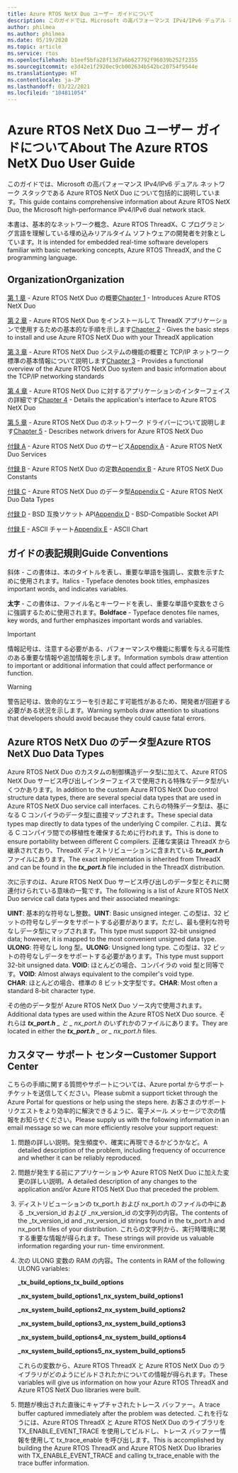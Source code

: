 ```yaml
---
title: Azure RTOS NetX Duo ユーザー ガイドについて
description: このガイドでは、Microsoft の高パフォーマンス IPv4/IPv6 デュアル ネットワーク スタックである Azure RTOS NetX Duo について包括的に説明しています。
author: philmea
ms.author: philmea
ms.date: 05/19/2020
ms.topic: article
ms.service: rtos
ms.openlocfilehash: b1eef5bfa28f13d7a6b627792f96039b252f2355
ms.sourcegitcommit: e3d42e1f2920ec9cb002634b542bc20754f9544e
ms.translationtype: HT
ms.contentlocale: ja-JP
ms.lasthandoff: 03/22/2021
ms.locfileid: "104811054"
---
```

# <a name="about-the-azure-rtos-netx-duo-user-guide"></a><span data-ttu-id="4b31a-103">Azure RTOS NetX Duo ユーザー ガイドについて</span><span class="sxs-lookup"><span data-stu-id="4b31a-103">About The Azure RTOS NetX Duo User Guide</span></span>

<span data-ttu-id="4b31a-104">このガイドでは、Microsoft の高パフォーマンス IPv4/IPv6 デュアル ネットワーク スタックである Azure RTOS NetX Duo について包括的に説明しています。</span><span class="sxs-lookup"><span data-stu-id="4b31a-104">This guide contains comprehensive information about Azure RTOS NetX Duo, the Microsoft high-performance IPv4/IPv6 dual network stack.</span></span> 

<span data-ttu-id="4b31a-105">本書は、基本的なネットワーク概念、Azure RTOS ThreadX、C プログラミング言語を理解している埋め込みリアルタイム ソフトウェアの開発者を対象としています。</span><span class="sxs-lookup"><span data-stu-id="4b31a-105">It is intended for embedded real-time software developers familiar with basic networking concepts, Azure RTOS ThreadX, and the C programming language.</span></span>

## <a name="organization"></a><span data-ttu-id="4b31a-106">Organization</span><span class="sxs-lookup"><span data-stu-id="4b31a-106">Organization</span></span>

<span data-ttu-id="4b31a-107">[第 1 章](chapter1.md) - Azure RTOS NetX Duo の概要</span><span class="sxs-lookup"><span data-stu-id="4b31a-107">[Chapter 1](chapter1.md) - Introduces Azure RTOS NetX Duo</span></span>

<span data-ttu-id="4b31a-108">[第 2 章](chapter2.md) - Azure RTOS NetX Duo をインストールして ThreadX アプリケーションで使用するための基本的な手順を示します</span><span class="sxs-lookup"><span data-stu-id="4b31a-108">[Chapter 2](chapter2.md) - Gives the basic steps to install and use Azure RTOS NetX Duo with your ThreadX application</span></span>

<span data-ttu-id="4b31a-109">[第 3 章](chapter3.md) - Azure RTOS NetX Duo システムの機能の概要と TCP/IP ネットワーク標準の基本情報について説明します</span><span class="sxs-lookup"><span data-stu-id="4b31a-109">[Chapter 3](chapter3.md) - Provides a functional overview of the Azure RTOS NetX Duo system and basic information about the TCP/IP networking standards</span></span>

<span data-ttu-id="4b31a-110">[第 4 章](chapter4.md) - Azure RTOS NetX Duo に対するアプリケーションのインターフェイスの詳細です</span><span class="sxs-lookup"><span data-stu-id="4b31a-110">[Chapter 4](chapter4.md) - Details the application's interface to Azure RTOS NetX Duo</span></span>

<span data-ttu-id="4b31a-111">[第 5 章](chapter5.md) - Azure RTOS NetX Duo のネットワーク ドライバーについて説明します</span><span class="sxs-lookup"><span data-stu-id="4b31a-111">[Chapter 5](chapter5.md) - Describes network drivers for Azure RTOS NetX Duo</span></span>

<span data-ttu-id="4b31a-112">[付録 A](appendix-a.md) - Azure RTOS NetX Duo のサービス</span><span class="sxs-lookup"><span data-stu-id="4b31a-112">[Appendix A](appendix-a.md) - Azure RTOS NetX Duo Services</span></span>

<span data-ttu-id="4b31a-113">[付録 B](appendix-b.md) - Azure RTOS NetX Duo の定数</span><span class="sxs-lookup"><span data-stu-id="4b31a-113">[Appendix B](appendix-b.md) - Azure RTOS NetX Duo Constants</span></span>

<span data-ttu-id="4b31a-114">[付録 C](appendix-c.md) - Azure RTOS NetX Duo のデータ型</span><span class="sxs-lookup"><span data-stu-id="4b31a-114">[Appendix C](appendix-c.md) - Azure RTOS NetX Duo Data Types</span></span>

<span data-ttu-id="4b31a-115">[付録 D](appendix-d.md) - BSD 互換ソケット API</span><span class="sxs-lookup"><span data-stu-id="4b31a-115">[Appendix D](appendix-d.md) - BSD-Compatible Socket API</span></span>

<span data-ttu-id="4b31a-116">[付録 E](appendix-e.md) - ASCII チャート</span><span class="sxs-lookup"><span data-stu-id="4b31a-116">[Appendix E](appendix-e.md) - ASCII Chart</span></span>

## <a name="guide-conventions"></a><span data-ttu-id="4b31a-117">ガイドの表記規則</span><span class="sxs-lookup"><span data-stu-id="4b31a-117">Guide Conventions</span></span>

<span data-ttu-id="4b31a-118">斜体 - この書体は、本のタイトルを表し、重要な単語を強調し、変数を示すために使用されます。</span><span class="sxs-lookup"><span data-stu-id="4b31a-118">Italics - Typeface denotes book titles, emphasizes important words, and indicates variables.</span></span>

<span data-ttu-id="4b31a-119">**太字** - この書体は、ファイル名とキーワードを表し、重要な単語や変数をさらに強調するために使用されます。</span><span class="sxs-lookup"><span data-stu-id="4b31a-119">**Boldface** - Typeface denotes file names, key words, and further emphasizes important words and variables.</span></span>

> [!IMPORTANT]
> <span data-ttu-id="4b31a-120">情報記号は、注意する必要がある、パフォーマンスや機能に影響を与える可能性のある重要な情報や追加情報を示します。</span><span class="sxs-lookup"><span data-stu-id="4b31a-120">Information symbols draw attention to important or additional information that could affect performance or function.</span></span>
 
> [!WARNING]
> <span data-ttu-id="4b31a-121">警告記号は、致命的なエラーを引き起こす可能性があるため、開発者が回避する必要がある状況を示します。</span><span class="sxs-lookup"><span data-stu-id="4b31a-121">Warning symbols draw attention to situations that developers should avoid because they could cause fatal errors.</span></span>

## <a name="azure-rtos-netx-duo-data-types"></a><span data-ttu-id="4b31a-122">Azure RTOS NetX Duo のデータ型</span><span class="sxs-lookup"><span data-stu-id="4b31a-122">Azure RTOS NetX Duo Data Types</span></span>

<span data-ttu-id="4b31a-123">Azure RTOS NetX Duo のカスタムの制御構造データ型に加えて、Azure RTOS NetX Duo サービス呼び出しインターフェイスで使用される特殊なデータ型がいくつかあります。</span><span class="sxs-lookup"><span data-stu-id="4b31a-123">In addition to the custom Azure RTOS NetX Duo control structure data types, there are several special data types that are used in Azure RTOS NetX Duo service call interfaces.</span></span> <span data-ttu-id="4b31a-124">これらの特殊データ型は、基になる C コンパイラのデータ型に直接マップされます。</span><span class="sxs-lookup"><span data-stu-id="4b31a-124">These special data types map directly to data types of the underlying C compiler.</span></span> <span data-ttu-id="4b31a-125">これは、異なる C コンパイラ間での移植性を確保するために行われます。</span><span class="sxs-lookup"><span data-stu-id="4b31a-125">This is done to ensure portability between different C compilers.</span></span> <span data-ttu-id="4b31a-126">正確な実装は ThreadX から継承されており、ThreadX ディストリビューションに含まれている ***tx_port.h*** ファイルにあります。</span><span class="sxs-lookup"><span data-stu-id="4b31a-126">The exact implementation is inherited from ThreadX and can be found in the ***tx_port.h*** file included in the ThreadX distribution.</span></span>

<span data-ttu-id="4b31a-127">次に示すのは、Azure RTOS NetX Duo サービス呼び出しのデータ型とそれに関連付けられている意味の一覧です。</span><span class="sxs-lookup"><span data-stu-id="4b31a-127">The following is a list of Azure RTOS NetX Duo service call data types and their associated meanings:</span></span>

<span data-ttu-id="4b31a-128">**UINT**: 基本的な符号なし整数。</span><span class="sxs-lookup"><span data-stu-id="4b31a-128">**UINT**: Basic unsigned integer.</span></span> <span data-ttu-id="4b31a-129">この型は、32 ビットの符号なしデータをサポートする必要があります。ただし、最も便利な符号なしデータ型にマップされます。</span><span class="sxs-lookup"><span data-stu-id="4b31a-129">This type must support 32-bit unsigned data; however, it is mapped to the most convenient unsigned data type.</span></span>  
<span data-ttu-id="4b31a-130">**ULONG**: 符号なし long 型。</span><span class="sxs-lookup"><span data-stu-id="4b31a-130">**ULONG**: Unsigned long type.</span></span> <span data-ttu-id="4b31a-131">この型は、32 ビットの符号なしデータをサポートする必要があります。</span><span class="sxs-lookup"><span data-stu-id="4b31a-131">This type must support 32-bit unsigned  data.</span></span>
<span data-ttu-id="4b31a-132">**VOID**: ほとんどの場合、コンパイラの void 型と同等です。</span><span class="sxs-lookup"><span data-stu-id="4b31a-132">**VOID**: Almost always equivalent to the compiler's void type.</span></span>  
<span data-ttu-id="4b31a-133">**CHAR**: ほとんどの場合、標準の 8 ビット文字型です。</span><span class="sxs-lookup"><span data-stu-id="4b31a-133">**CHAR**: Most often a standard 8-bit character type.</span></span>  

<span data-ttu-id="4b31a-134">その他のデータ型が Azure RTOS NetX Duo ソース内で使用されます。</span><span class="sxs-lookup"><span data-stu-id="4b31a-134">Additional data types are used within the Azure RTOS NetX Duo source.</span></span> <span data-ttu-id="4b31a-135">それらは ***tx_port.h** _ と _ *_nx_port.h_** のいずれかのファイルにあります。</span><span class="sxs-lookup"><span data-stu-id="4b31a-135">They are located in either the ***tx_port.h** _ or _ *_nx_port.h_** files.</span></span>

## <a name="customer-support-center"></a><span data-ttu-id="4b31a-136">カスタマー サポート センター</span><span class="sxs-lookup"><span data-stu-id="4b31a-136">Customer Support Center</span></span>

<span data-ttu-id="4b31a-137">こちらの手順に関する質問やサポートについては、Azure portal からサポート チケットを送信してください。</span><span class="sxs-lookup"><span data-stu-id="4b31a-137">Please submit a support ticket through the Azure Portal for questions or help using the steps here.</span></span> <span data-ttu-id="4b31a-138">お客さまのサポート リクエストをより効率的に解決できるように、電子メール メッセージで次の情報をお知らせください。</span><span class="sxs-lookup"><span data-stu-id="4b31a-138">Please supply us with the following information in an email message so we can more efficiently resolve your support request:</span></span>

1. <span data-ttu-id="4b31a-139">問題の詳しい説明。発生頻度や、確実に再現できるかどうかなど。</span><span class="sxs-lookup"><span data-stu-id="4b31a-139">A detailed description of the problem, including frequency of occurrence and whether it can be reliably reproduced.</span></span>
2. <span data-ttu-id="4b31a-140">問題が発生する前にアプリケーションや Azure RTOS NetX Duo に加えた変更の詳しい説明。</span><span class="sxs-lookup"><span data-stu-id="4b31a-140">A detailed description of any changes to the application and/or Azure RTOS NetX Duo that preceded the problem.</span></span>
3. <span data-ttu-id="4b31a-141">ディストリビューションの tx_port.h および nx_port.h のファイルの中にある _tx_version_id および _nx_version_id の文字列の内容。</span><span class="sxs-lookup"><span data-stu-id="4b31a-141">The contents of the _tx_version_id and _nx_version_id strings found in the tx_port.h and nx_port.h files of your distribution.</span></span> <span data-ttu-id="4b31a-142">これらの文字列から、実行時環境に関する重要な情報が得られます。</span><span class="sxs-lookup"><span data-stu-id="4b31a-142">These strings will provide us valuable information regarding your run- time environment.</span></span>
4. <span data-ttu-id="4b31a-143">次の ULONG 変数の RAM の内容。</span><span class="sxs-lookup"><span data-stu-id="4b31a-143">The contents in RAM of the following ULONG variables:</span></span>

    <span data-ttu-id="4b31a-144">**_tx_build_options**</span><span class="sxs-lookup"><span data-stu-id="4b31a-144">**_tx_build_options**</span></span>

    <span data-ttu-id="4b31a-145">**_nx_system_build_options1**</span><span class="sxs-lookup"><span data-stu-id="4b31a-145">**_nx_system_build_options1**</span></span>

    <span data-ttu-id="4b31a-146">**_nx_system_build_options2**</span><span class="sxs-lookup"><span data-stu-id="4b31a-146">**_nx_system_build_options2**</span></span>

    <span data-ttu-id="4b31a-147">**_nx_system_build_options3**</span><span class="sxs-lookup"><span data-stu-id="4b31a-147">**_nx_system_build_options3**</span></span>

    <span data-ttu-id="4b31a-148">**_nx_system_build_options4**</span><span class="sxs-lookup"><span data-stu-id="4b31a-148">**_nx_system_build_options4**</span></span>

    <span data-ttu-id="4b31a-149">**_nx_system_build_options5**</span><span class="sxs-lookup"><span data-stu-id="4b31a-149">**_nx_system_build_options5**</span></span>

    <span data-ttu-id="4b31a-150">これらの変数から、Azure RTOS ThreadX と Azure RTOS NetX Duo のライブラリがどのようにビルドされたかについての情報が得られます。</span><span class="sxs-lookup"><span data-stu-id="4b31a-150">These variables will give us information on how your Azure RTOS ThreadX and Azure RTOS NetX Duo libraries were built.</span></span>

5. <span data-ttu-id="4b31a-151">問題が検出された直後にキャプチャされたトレース バッファー。</span><span class="sxs-lookup"><span data-stu-id="4b31a-151">A trace buffer captured immediately after the problem was detected.</span></span> <span data-ttu-id="4b31a-152">これを行なうには、Azure RTOS ThreadX と Azure RTOS NetX Duo のライブラリを TX_ENABLE_EVENT_TRACE を使用してビルドし、トレース バッファー情報を使用して tx_trace_enable を呼び出します。</span><span class="sxs-lookup"><span data-stu-id="4b31a-152">This is accomplished by building the Azure RTOS ThreadX and Azure RTOS NetX Duo libraries with TX_ENABLE_EVENT_TRACE and calling tx_trace_enable with the trace buffer information.</span></span>
